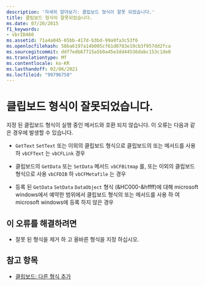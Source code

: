 ```yaml
---
description: '자세히 알아보기: 클립보드 형식이 잘못 되었습니다.'
title: 클립보드 형식이 잘못되었습니다.
ms.date: 07/20/2015
f1_keywords:
- vbrID460
ms.assetid: 71a4a045-65bb-417d-b3bd-99a9fa3c53f6
ms.openlocfilehash: 58ba6197a14b005cf61d0783e19cb3f957dd2fca
ms.sourcegitcommit: ddf7edb67715a5b9a45e3dd44536dabc153c1de0
ms.translationtype: MT
ms.contentlocale: ko-KR
ms.lasthandoff: 02/06/2021
ms.locfileid: "99796758"
---
```

# <a name="clipboard-format-is-not-valid"></a>클립보드 형식이 잘못되었습니다.

지정 된 클립보드 형식이 실행 중인 메서드와 호환 되지 않습니다. 이 오류는 다음과 같은 경우에 발생할 수 있습니다.  
  
- `GetText` `SetText` 또는 이외의 클립보드 형식으로 클립보드의 또는 메서드를 사용 하 `vbCFText` 는 `vbCFLink` 경우  
  
- 클립보드의 `GetData` 또는 `SetData` 메서드 `vbCFBitmap` 를, 또는 이외의 클립보드 형식으로 사용 `vbCFDIB` 하 `vbCFMetafile` 는 경우  
  
- 등록 된 `GetData` `SetData` `DataObject` 형식 (&HC000-&hffff)에 대해 microsoft windows에서 예약한 범위에서 클립보드 형식의 또는 메서드를 사용 하 여 microsoft windows에 등록 하지 않은 경우  
  
## <a name="to-correct-this-error"></a>이 오류를 해결하려면  
  
- 잘못 된 형식을 제거 하 고 올바른 형식을 지정 하십시오.  
  
## <a name="see-also"></a>참고 항목

- [클립보드: 다른 형식 추가](/cpp/mfc/clipboard-adding-other-formats)
